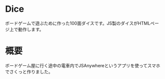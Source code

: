 # Dice
ボードゲームで遊ぶために作った100面ダイスです。JS製のダイスがHTMLページ上で動作します。

# 概要
ボードゲーム屋に行く途中の電車内でJSAnywhereというアプリを使ってスマホでさくっと作りました。
